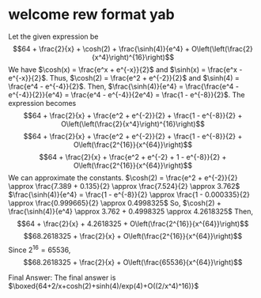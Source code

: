 # welcome rew format yab

Let the given expression be
$$64 + \frac{2}{x} + \cosh(2) + \frac{\sinh(4)}{e^4} + O\left(\left(\frac{2}{x^4}\right)^{16}\right)$$
We have $\cosh(x) = \frac{e^x + e^{-x}}{2}$ and $\sinh(x) = \frac{e^x - e^{-x}}{2}$.
Thus, $\cosh(2) = \frac{e^2 + e^{-2}}{2}$ and $\sinh(4) = \frac{e^4 - e^{-4}}{2}$.
Then, $\frac{\sinh(4)}{e^4} = \frac{\frac{e^4 - e^{-4}}{2}}{e^4} = \frac{e^4 - e^{-4}}{2e^4} = \frac{1 - e^{-8}}{2}$.
The expression becomes
$$64 + \frac{2}{x} + \frac{e^2 + e^{-2}}{2} + \frac{1 - e^{-8}}{2} + O\left(\left(\frac{2}{x^4}\right)^{16}\right)$$
$$64 + \frac{2}{x} + \frac{e^2 + e^{-2}}{2} + \frac{1 - e^{-8}}{2} + O\left(\frac{2^{16}}{x^{64}}\right)$$
$$64 + \frac{2}{x} + \frac{e^2 + e^{-2} + 1 - e^{-8}}{2} + O\left(\frac{2^{16}}{x^{64}}\right)$$
We can approximate the constants.
$\cosh(2) = \frac{e^2 + e^{-2}}{2} \approx \frac{7.389 + 0.135}{2} \approx \frac{7.524}{2} \approx 3.762$
$\frac{\sinh(4)}{e^4} = \frac{1 - e^{-8}}{2} \approx \frac{1 - 0.000335}{2} \approx \frac{0.999665}{2} \approx 0.4998325$
So, $\cosh(2) + \frac{\sinh(4)}{e^4} \approx 3.762 + 0.4998325 \approx 4.2618325$
Then,
$$64 + \frac{2}{x} + 4.2618325 + O\left(\frac{2^{16}}{x^{64}}\right)$$
$$68.2618325 + \frac{2}{x} + O\left(\frac{2^{16}}{x^{64}}\right)$$
Since $2^{16} = 65536$,
$$68.2618325 + \frac{2}{x} + O\left(\frac{65536}{x^{64}}\right)$$

Final Answer: The final answer is $\boxed{64+2/x+cosh(2)+sinh(4)/exp(4)+O((2/x^4)^16)}$
